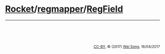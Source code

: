 [Rocket](../Readme.md)/[regmapper](../regmapper.md)/[RegField](https://github.com/ucb-bar/rocket-chip/tree/master/src/main/scala/regmapper/RegField.scala)
========================


**********************






<br><br><br><p align="right"><sub>[CC-BY](https://creativecommons.org/licenses/by/3.0/), &copy; (2017) [Wei Song](mailto:wsong83@gmail.com), 16/04/2017</sub></p>

